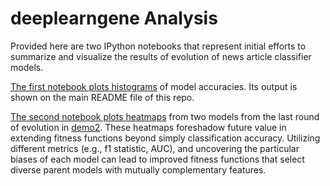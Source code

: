 deeplearngene Analysis
======================

Provided here are two IPython notebooks that represent initial efforts to summarize and visualize the results of evolution of news article classifier models.

[The first notebook plots histograms](https://github.com/lab3000/deeplearngene/blob/master/analysis%20and%20viz/generational_accuracy_histograms.ipynb) of model accuracies. Its output is shown on the main README file of this repo.

[The second notebook plots heatmaps](https://github.com/lab3000/deeplearngene/blob/master/analysis%20and%20viz/missclassification_heatmap.ipynb) from two models from the last round of evolution in [demo2](LINK). These heatmaps foreshadow future value in extending fitness functions beyond simply classification accuracy. Utilizing different metrics (e.g., f1 statistic, AUC), and uncovering the particular biases of each model can lead to improved fitness functions that select diverse parent models with mutually complementary features.  
